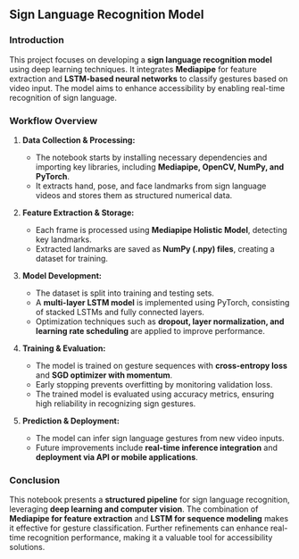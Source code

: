 ## **Sign Language Recognition Model**

### **Introduction**
This project focuses on developing a **sign language recognition model** using deep learning techniques. It integrates **Mediapipe** for feature extraction and **LSTM-based neural networks** to classify gestures based on video input. The model aims to enhance accessibility by enabling real-time recognition of sign language.

### **Workflow Overview**
1. **Data Collection & Processing:**
   - The notebook starts by installing necessary dependencies and importing key libraries, including **Mediapipe, OpenCV, NumPy, and PyTorch**.
   - It extracts hand, pose, and face landmarks from sign language videos and stores them as structured numerical data.
   
2. **Feature Extraction & Storage:**
   - Each frame is processed using **Mediapipe Holistic Model**, detecting key landmarks.
   - Extracted landmarks are saved as **NumPy (.npy) files**, creating a dataset for training.

3. **Model Development:**
   - The dataset is split into training and testing sets.
   - A **multi-layer LSTM model** is implemented using PyTorch, consisting of stacked LSTMs and fully connected layers.
   - Optimization techniques such as **dropout, layer normalization, and learning rate scheduling** are applied to improve performance.

4. **Training & Evaluation:**
   - The model is trained on gesture sequences with **cross-entropy loss** and **SGD optimizer with momentum**.
   - Early stopping prevents overfitting by monitoring validation loss.
   - The trained model is evaluated using accuracy metrics, ensuring high reliability in recognizing sign gestures.

5. **Prediction & Deployment:**
   - The model can infer sign language gestures from new video inputs.
   - Future improvements include **real-time inference integration** and **deployment via API or mobile applications**.

### **Conclusion**
This notebook presents a **structured pipeline** for sign language recognition, leveraging **deep learning and computer vision**. The combination of **Mediapipe for feature extraction** and **LSTM for sequence modeling** makes it effective for gesture classification. Further refinements can enhance real-time recognition performance, making it a valuable tool for accessibility solutions.

